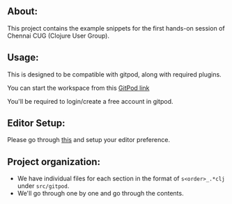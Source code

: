 
## About:

This project contains the example snippets for the first hands-on 
session of Chennai CUG (Clojure User Group).

## Usage:

This is designed to be compatible with gitpod, along with required plugins.

You can start the workspace from this [GitPod link](https://gitpod.io/#https://github.com/chclj/clojure-gitpod)

You'll be required to login/create a free account in gitpod. 


## Editor Setup:

Please go through [this](editor_intro.adoc) and setup your editor preference.

## Project organization:

- We have individual files for each section in the format of `s<order>_.*clj` under `src/gitpod`.
- We'll go through one by one and go through the contents.